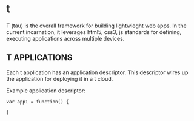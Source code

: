 t
=
T (tau) is the overall framework for building lightwieght web apps. In the current incarnation, it leverages html5, css3, js standards for defining, executing applications across multiple devices.

T APPLICATIONS
--------------
Each t application has an application descriptor. This descriptor wires up the application for deploying it in a t cloud.

Example application descriptor:

    var app1 = function() { 
    
    }
